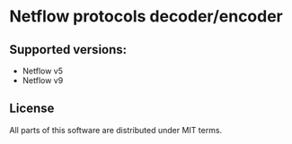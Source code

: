 Netflow protocols decoder/encoder
=================================

Supported versions:
-------------------

 * Netflow v5
 * Netflow v9

License
-------

All parts of this software are distributed under MIT terms.
